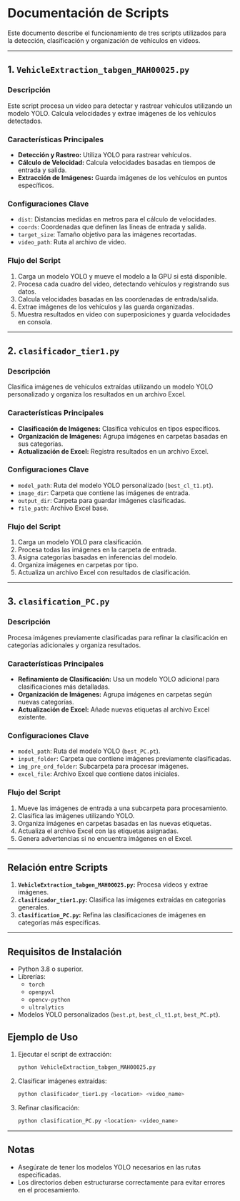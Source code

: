 # Documentación de Scripts

Este documento describe el funcionamiento de tres scripts utilizados para la detección, clasificación y organización de vehículos en videos.

---

## **1. `VehicleExtraction_tabgen_MAH00025.py`**

### **Descripción**
Este script procesa un video para detectar y rastrear vehículos utilizando un modelo YOLO. Calcula velocidades y extrae imágenes de los vehículos detectados.

### **Características Principales**
- **Detección y Rastreo:** Utiliza YOLO para rastrear vehículos.
- **Cálculo de Velocidad:** Calcula velocidades basadas en tiempos de entrada y salida.
- **Extracción de Imágenes:** Guarda imágenes de los vehículos en puntos específicos.

### **Configuraciones Clave**
- `dist`: Distancias medidas en metros para el cálculo de velocidades.
- `coords`: Coordenadas que definen las líneas de entrada y salida.
- `target_size`: Tamaño objetivo para las imágenes recortadas.
- `video_path`: Ruta al archivo de video.

### **Flujo del Script**
1. Carga un modelo YOLO y mueve el modelo a la GPU si está disponible.
2. Procesa cada cuadro del video, detectando vehículos y registrando sus datos.
3. Calcula velocidades basadas en las coordenadas de entrada/salida.
4. Extrae imágenes de los vehículos y las guarda organizadas.
5. Muestra resultados en video con superposiciones y guarda velocidades en consola.

---

## **2. `clasificador_tier1.py`**

### **Descripción**
Clasifica imágenes de vehículos extraídas utilizando un modelo YOLO personalizado y organiza los resultados en un archivo Excel.

### **Características Principales**
- **Clasificación de Imágenes:** Clasifica vehículos en tipos específicos.
- **Organización de Imágenes:** Agrupa imágenes en carpetas basadas en sus categorías.
- **Actualización de Excel:** Registra resultados en un archivo Excel.

### **Configuraciones Clave**
- `model_path`: Ruta del modelo YOLO personalizado (`best_cl_t1.pt`).
- `image_dir`: Carpeta que contiene las imágenes de entrada.
- `output_dir`: Carpeta para guardar imágenes clasificadas.
- `file_path`: Archivo Excel base.

### **Flujo del Script**
1. Carga un modelo YOLO para clasificación.
2. Procesa todas las imágenes en la carpeta de entrada.
3. Asigna categorías basadas en inferencias del modelo.
4. Organiza imágenes en carpetas por tipo.
5. Actualiza un archivo Excel con resultados de clasificación.

---

## **3. `clasification_PC.py`**

### **Descripción**
Procesa imágenes previamente clasificadas para refinar la clasificación en categorías adicionales y organiza resultados.

### **Características Principales**
- **Refinamiento de Clasificación:** Usa un modelo YOLO adicional para clasificaciones más detalladas.
- **Organización de Imágenes:** Agrupa imágenes en carpetas según nuevas categorías.
- **Actualización de Excel:** Añade nuevas etiquetas al archivo Excel existente.

### **Configuraciones Clave**
- `model_path`: Ruta del modelo YOLO (`best_PC.pt`).
- `input_folder`: Carpeta que contiene imágenes previamente clasificadas.
- `img_pre_ord_folder`: Subcarpeta para procesar imágenes.
- `excel_file`: Archivo Excel que contiene datos iniciales.

### **Flujo del Script**
1. Mueve las imágenes de entrada a una subcarpeta para procesamiento.
2. Clasifica las imágenes utilizando YOLO.
3. Organiza imágenes en carpetas basadas en las nuevas etiquetas.
4. Actualiza el archivo Excel con las etiquetas asignadas.
5. Genera advertencias si no encuentra imágenes en el Excel.

---

## **Relación entre Scripts**
1. **`VehicleExtraction_tabgen_MAH00025.py`:** Procesa videos y extrae imágenes.
2. **`clasificador_tier1.py`:** Clasifica las imágenes extraídas en categorías generales.
3. **`clasification_PC.py`:** Refina las clasificaciones de imágenes en categorías más específicas.

---

## **Requisitos de Instalación**
- Python 3.8 o superior.
- Librerías:
  - `torch`
  - `openpyxl`
  - `opencv-python`
  - `ultralytics`
- Modelos YOLO personalizados (`best.pt`, `best_cl_t1.pt`, `best_PC.pt`).

## **Ejemplo de Uso**
1. Ejecutar el script de extracción:
   ```bash
   python VehicleExtraction_tabgen_MAH00025.py
   ```
2. Clasificar imágenes extraídas:
   ```bash
   python clasificador_tier1.py <location> <video_name>
   ```
3. Refinar clasificación:
   ```bash
   python clasification_PC.py <location> <video_name>
   ```

---

## **Notas**
- Asegúrate de tener los modelos YOLO necesarios en las rutas especificadas.
- Los directorios deben estructurarse correctamente para evitar errores en el procesamiento.

